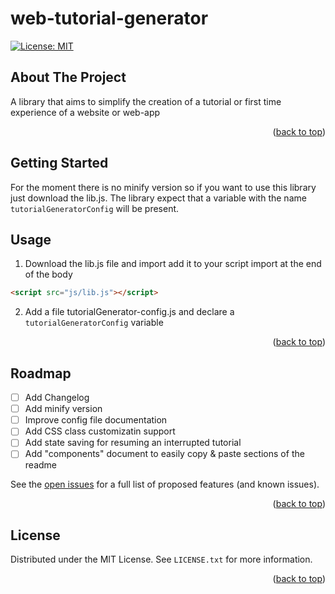 # web-tutorial-generator
<!-- Improved compatibility of back to top link: See: https://github.com/othneildrew/Best-README-Template/pull/73 -->
<a name="readme-top"></a>
[![License: MIT](https://img.shields.io/badge/License-MIT-green.svg)](https://opensource.org/licenses/MIT)


<!-- TABLE OF CONTENTS -->


<!-- ABOUT THE PROJECT -->
## About The Project

A library that aims to simplify the creation of a tutorial or first time experience of a website or web-app

<p align="right">(<a href="#readme-top">back to top</a>)</p>



<!-- GETTING STARTED -->
## Getting Started

For the moment there is no minify version so if you want to use this library just download the lib.js.
The library expect that a variable with the name ```tutorialGeneratorConfig``` will be present.

<!-- USAGE EXAMPLES -->
## Usage

1. Download the lib.js file and import add it to your script import at the end of the body
```html
<script src="js/lib.js"></script>
```
2. Add a file tutorialGenerator-config.js and declare a ```tutorialGeneratorConfig``` variable

<p align="right">(<a href="#readme-top">back to top</a>)</p>



<!-- ROADMAP -->
## Roadmap

- [ ] Add Changelog
- [ ] Add minify version
- [ ] Improve config file documentation
- [ ] Add CSS class customizatin support
- [ ] Add state saving for resuming an interrupted tutorial
- [ ] Add "components" document to easily copy & paste sections of the readme

See the [open issues](https://github.com/jincio92/web-tutorial-generator/issues) for a full list of proposed features (and known issues).

<p align="right">(<a href="#readme-top">back to top</a>)</p>


<!-- LICENSE -->
## License

Distributed under the MIT License. See `LICENSE.txt` for more information.

<p align="right">(<a href="#readme-top">back to top</a>)</p>

